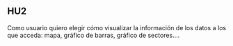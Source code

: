 ## HU2
Como usuario quiero elegir cómo visualizar la información de los datos a los que acceda: mapa, gráfico de barras, gráfico de sectores.... 
